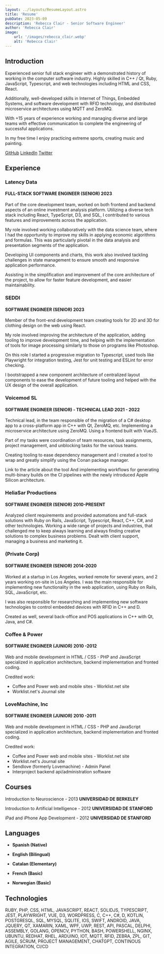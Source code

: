 ```yaml
---
layout: ../layouts/ResumeLayout.astro
title: 'Resume'
pubDate: 2023-05-09
description: 'Rebecca Clair - Senior Software Engineer'
author: 'Rebecca Clair'
image:
    url: '/images/rebecca_clair.webp'
    alt: 'Rebecca Clair'
---
```



## Introduction

Experienced senior full stack engineer with a demonstrated history of working in the computer software industry. Highly skilled in C++ / Qt, Ruby, JavaScript, Typescript, and web technologies including HTML and CSS, React.

Additionally, well-developed skills in Internet of Things, Embedded Systems, and software development with RFID technology, and distributed microservice architectures using MQTT and ZeroMQ.

With +15 years of experience working and managing diverse and large teams with effective communication to complete the engineering of successful applications.

In my free time I enjoy practicing extreme sports, creating music and painting.

[GitHub](https://github.com/becksClair) [LinkedIn](https://linkedin.com/in/rebecca-clair) [Twitter](https://twitter.com/becksClair)

## Experience

### Latency Data

#### FULL-STACK SOFTWARE ENGINEER (SENIOR) 2023

Part of the core development team, worked on both frontend and backend aspects of an online investment analysis platform. Utilizing a diverse tech stack including React, TypeScript, D3, and SQL, I contributed to various features and improvements across the application.

My role involved working collaboratively with the data science team, where I had the opportunity to improve my skills in applying economic algorithms and formulas. This was particularly pivotal in the data analysis and presentation segments of the application.

Developing UI components and charts,  this work also involved tackling challenges in state management to ensure smooth and responsive application performance.

Assisting in the simplification and improvement of the core architecture of the project, to allow for faster feature development, and easier maintainability.

### SEDDI

#### SOFTWARE ENGINEER (SENIOR) 2023

Member of the front-end development team creating tools for 2D and 3D for clothing design on the web using React.

My role involved improving the architecture of the application, adding tooling to improve development time, and helping with the implementation of tools for image processing similarly to those on programs like Photoshop.

On this role I started a progressive migration to Typescript, used tools like Playwright for integration testing, Jest for unit testing and ESLint for error checking.

I  bootstrapped  a  new  component  architecture  of  centralized  layout  components  to  ease  the  development of future tooling and helped with the UX design of the overall application.

### Voicemod SL

#### SOFTWARE ENGINEER (SENIOR) - TECHNICAL LEAD 2021 - 2022

Technical lead, in the team responsible of the migration of a C# desktop app to a cross-platform app in C++ with Qt, ZeroMQ, etc. Implementing a microservice architecture using ZeroMQ. Using a frontend built with VueJS.

Part of my tasks were coordination of team resources, task assignments, project management, and unblocking tasks for the various teams.

Creating tooling to ease dependency management and I created a tool to wrap and greatly simplify using the Conan package manager.

Link to the article about the tool And implementing workflows for generating multi-binary builds on the Cl pipelines with the newly introduced Apple Silicon architecture.

### HeliaSar Productions

#### SOFTWARE ENGINEER (SENIOR) 2010-PRESENT

Analyzed client requirements and provided automations and full-stack solutions with Ruby on Rails, JavaScript, Typescript, React, C++, C#, and other technologies. Working a wide range of projects and industries, that challenged me to keep always learning and always finding creative solutions to complex business problems. Dealt with client support, managing a business and marketing it.

### (Private Corp)

#### SOFTWARE ENGINEER (SENIOR) 2014-2020

Worked at a startup in Los Angeles, worked remote for several years, and 2 years working on-site in Los Angeles. I was the main responsible for implementing new functionality in the web application, using Ruby on Rails, SQL, JavaScript, etc.

I  was  also  responsible  for  researching  and  implementing  new  software  technologies  to  control  embedded devices with RFID in C++ and D.

Created as well, several back-office and POS applications in C++ with Qt, Java, and C#.

### Coffee & Power

#### SOFTWARE ENGINEER (JUNIOR) 2010 -2012

Web and mobile development in HTML / CSS - PHP and JavaScript specialized in application architecture, backend implementation and fronted coding.

Credited work:

- Coffee and Power web and mobile sites - Worklist.net site
- Worklist.net's Journal site

### LoveMachine, Inc

#### SOFTWARE ENGINEER (JUNIOR) 2010 -2011

Web and mobile development in HTML / CSS - PHP and JavaScript specialized in application architecture, backend implementation and fronted coding.

Credited work:

- Coffee and Power web and mobile sites - Worklist.net site
- Worklist.net's Journal site
- Sendlove (formerly Lovemachine) - Admin Panel
- Interproject backend api/administration software

## Courses

Introduction to Neuroscience - 2013
**UNIVERSIDAD DE BERKELEY**

Introduction to Artificial Intelligence - 2012
**UNIVERSIDAD DE STANFORD**

iPad and iPhone App Development - 2012
**UNIVERSIDAD DE STANFORD**

## Languages

- **Spanish (Native)**

- **English (Bilingual)**

- **Catalan (Elementary)**

- **French (Basic)**

- **Norwegian (Basic)**

## Technologies

RUBY, PHP, CSS, HTML, JAVASCRIPT, REACT, SOLIDJS, TYPESCRIPT, JEST, PLAYWRIGHT, VUE, D3, WORDPRESS, C, C++, C#, D, KOTLIN, POSTGRESQL, SQL, MYSQL, SQLITE, IOS, SWIFT, ANDROID, JAVA, JQUERY, QT, XAMARIN, XAML, WPF, UWP, REST, API, PASCAL, DELPHI, ASSEMBLY, GOLANG, OPENCV, PYTHON, BASH, POWERSHELL, NGINX, UBUNTU, REDHAT, RHEL, ARDUINO, IOT, MQTT, RFID, ZEBRA, ZPL, GIT, AGILE, SCRUM, PROJECT MANAGEMENT, CHATGPT, CONTINOUS INTEGRATION, CI/CD
